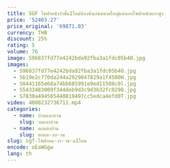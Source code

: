 ```yaml
---
title: SGF โซฟาหนังวัวชั้น1ใหม่ห้องนั่งเล่นขนาดใหญ่แต่งเองโซฟาหนังแถวสูง
price: '52403.27'
price_original: '69871.03'
currency: THB
discount: 25%
rating: 5
volume: 76
image: S96837fd77e4242bda92fba3a1fdc05b4O.jpg
images:
  - S96837fd77e4242bda92fba3a1fdc05b4O.jpg
  - Sb19e2c770da244a2929847829a1f4500H.jpg
  - S0441165e68a74bb685991e9ed11508c0l.jpg
  - S5433483009f344deb9d3c9d3b32fc0296.jpg
  - S7830a494565440819497cc5edca4efd0T.jpg
video: 4000232736711.mp4
categories:
  - name: บ้านและสวน
    slug: านและสวน
  - name: ตกแต่งบ้าน
    slug: ตกแต-งบ-าน
slug: sgf-โซฟาหน-งว-วช-น1ใหม
encode: oEaWGgw
lang: th
---
```

  